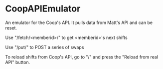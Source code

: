 # CoopAPIEmulator
An emulator for the Coop's API. It pulls data from Matt's API and can be reset.

Use "/fetch/\<memberid\>/" to get \<memberid\>'s next shifts

Use "/put/" to POST a series of swaps 

To reload shifts from Coop's API, go to "/" and press the "Reload from real API" button.
